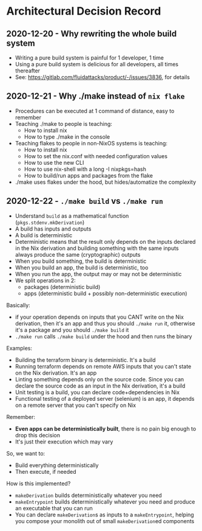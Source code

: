 # Architectural Decision Record

## 2020-12-20 - Why rewriting the whole build system

- Writing a pure build system is painful for 1 developer, 1 time
- Using a pure build system is delicious for all developers, all times thereafter
- See: https://gitlab.com/fluidattacks/product/-/issues/3836, for details

## 2020-12-21 - Why ./make instead of `nix flake`

- Procedures can be executed at 1 command of distance, easy to remember
- Teaching ./make to people is teaching:
  - How to install nix
  - How to type ./make in the console
- Teaching flakes to people in non-NixOS systems is teaching:
  - How to install nix
  - How to set the nix.conf with needed configuration values
  - How to use the new CLI
  - How to use nix-shell with a long -I nixpkgs=hash
  - How to build/run apps and packages from the flake
- ./make uses flakes under the hood, but hides/automatize the complexity

## 2020-12-22 - `./make build` vs `./make run`

- Understand `build` as a mathematical function (`pkgs.stdenv.mkDerivation`)
- A build has inputs and outputs
- A build is deterministic
- Deterministic means that the result only depends on the
  inputs declared in the Nix derivation
  and building something with the same inputs always produce
  the same (cryptographic) outputs
- When you build something, the build is deterministic
- When you build an app, the build is deterministic, too
- When you run the app, the output may or may not be deterministic
- We split operations in 2:
  - packages (deterministic build)
  - apps (deterministic build + possibly non-deterministic execution)

Basically:
- if your operation depends on inputs that you CANT write on the Nix derivation,
  then it's an app and thus you should `./make run` it,
  otherwise it's a package and you should `./make build` it
- `./make run` calls `./make build` under the hood and then runs the binary

Examples:
- Building the terraform binary is deterministic. It's a build
- Running terraform depends on remote AWS inputs that you can't state on the Nix derivation. It's an app
- Linting something depends only on the source code.
  Since you can declare the source code as an input in the Nix derivation,
  it's a build
- Unit testing is a build, you can declare code+dependencies in Nix
- Functional testing of a deployed server (selenium) is an app,
  it depends on a remote server that you can't specify on Nix

Remember:
- **Even apps can be deterministically built**,
  there is no pain big enough to drop this decision
- It's just their execution which may vary

So, we want to:
- Build everything deterministically
- Then execute, if needed

How is this implemented?
- `makeDerivation` builds deterministically whatever you need
- `makeEntrypoint` builds deterministically whatever you need and
  produce an executable that you can run
- You can declare `makeDerivation`s as inputs to a `makeEntrypoint`,
  helping you compose your monolith out of small `makeDerivation`ed components

